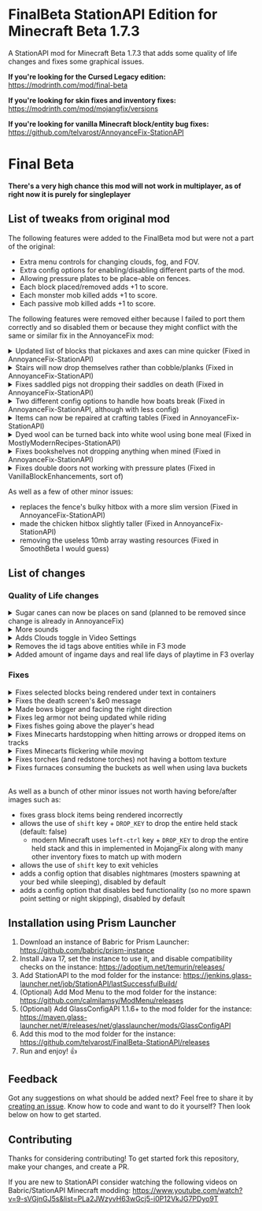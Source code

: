 # FinalBeta StationAPI Edition for Minecraft Beta 1.7.3

A StationAPI mod for Minecraft Beta 1.7.3 that adds some quality of life changes and fixes some graphical issues.

**If you're looking for the Cursed Legacy edition:** https://modrinth.com/mod/final-beta

**If you're looking for skin fixes and inventory fixes:** https://modrinth.com/mod/mojangfix/versions

**If you're looking for vanilla Minecraft block/entity bug fixes:** https://github.com/telvarost/AnnoyanceFix-StationAPI

# Final Beta

**There's a very high chance this mod will not work in multiplayer, as of right now it is purely for singleplayer**

## List of tweaks from original mod

The following features were added to the FinalBeta mod but were not a part of the original:

* Extra menu controls for changing clouds, fog, and FOV.
* Extra config options for enabling/disabling different parts of the mod.
* Allowing pressure plates to be place-able on fences.
* Each block placed/removed adds +1 to score.
* Each monster mob killed adds +1 to score.
* Each passive mob killed adds +1 to score.

The following features were removed either because I failed to port them correctly and so disabled them or because they might conflict with the same or similar fix in the AnnoyanceFix mod:

<details><summary>Updated list of blocks that pickaxes and axes can mine quicker (Fixed in AnnoyanceFix-StationAPI)</summary>

**Extra pickaxe blocks:**
- Cobblestone stairs
- Redstone ore
- Iron door
- Bricks
- Furnaces
- Dispensers
- Stone pressure plates
- Rails
- Detector rails
- Powered rails
- Pistons
- Sticky pistons

**Extra axe blocks:**
- Wooden stairs
- Door
- Pressure plates
- Jukebox
- Note blocks
- Pumpkins
- Signs
- Trapdoors
- Ladders
- Crafting tables
- Fences

</details>

<details><summary>Stairs will now drop themselves rather than cobble/planks (Fixed in AnnoyanceFix-StationAPI)</summary>

Before:<br>
<video controls src="https://i.imgur.com/QSq8E8m.mp4" />

After:<br>
<video controls src="https://i.imgur.com/l5arDtA.mp4" />

</details>

<details><summary>Fixes saddled pigs not dropping their saddles on death (Fixed in AnnoyanceFix-StationAPI)</summary>

Before:
<video controls src="https://i.imgur.com/PVLRNn5.mp4"/>

After:
<video controls src="https://i.imgur.com/0yHHfxB.mp4" />

</details>

<details><summary>Two different config options to handle how boats break (Fixed in AnnoyanceFix-StationAPI, although with less config)</summary>

- Default config (value of 2) allows boats to break only when they crash with almost maximum speed. Making them less likely to break randomly.
- A value of 1 disables boat breaking logic entirely.

</details>

<details><summary>Items can now be repaired at crafting tables (Fixed in AnnoyanceFix-StationAPI)</summary>

<video controls src="https://i.imgur.com/UrLHQDh.mp4" />

</details>

<details><summary>Dyed wool can be turned back into white wool using bone meal (Fixed in MostlyModernRecipes-StationAPI)</summary>

<video controls src="https://i.imgur.com/Uwk3K2t.mp4" />

</details>

<details><summary>Fixes bookshelves not dropping anything when mined (Fixed in AnnoyanceFix-StationAPI)</summary>

Before:<br>
<video controls src="https://i.imgur.com/9dt46cf.mp4"/>

After:<br>
<video controls src="https://i.imgur.com/v9nEcfp.mp4" />

</details>

<details><summary>Fixes double doors not working with pressure plates (Fixed in VanillaBlockEnhancements, sort of)</summary>

Before:<br>
<video controls src="https://i.imgur.com/WWcOZA0.mp4"/>

After:<br>
<video controls src="https://i.imgur.com/8Dj19lR.mp4" />

**Note**: This is not the prettiest of fixes and edge cases might still exist as I didn't test it in normal gameplay for long periods of time. If you experience any issues with already placed doors break them and then place them again, this should fix them.

</details>

As well as a few of other minor issues:
- replaces the fence's bulky hitbox with a more slim version (Fixed in AnnoyanceFix-StationAPI)
- made the chicken hitbox slightly taller (Fixed in AnnoyanceFix-StationAPI)
- removing the useless 10mb array wasting resources (Fixed in SmoothBeta I would guess)

## List of changes

### Quality of Life changes

<details><summary>Sugar canes can now be places on sand (planned to be removed since change is already in AnnoyanceFix)</summary>

![sugar cane on sand](https://i.imgur.com/N7WjSx8.png)

</details>

<details><summary>More sounds</summary>

- Opening / closing chests
- Minecarts
- Items breaking

**Note: The mod doesn't add any sounds by itself, all of these sounds are already present in your "resources" folder, they are automatically downloaded by Minecraft itself**

</details>

<details><summary>Adds Clouds toggle in Video Settings</summary>

<video controls src="https://i.imgur.com/MUmqtmM.mp4" />

</details>

<details><summary>Removes the id tags above entities while in F3 mode</summary>

Before:<br>
![bunch of animals with id tags above them](https://i.imgur.com/PchbLnx.png)

After:
![bunch of animals without any additional UI elements above them](https://i.imgur.com/TEKQyW2.png)

</details>

<details><summary>Added amount of ingame days and real life days of playtime in F3 overlay</summary>

![white text showingcasing the number of days spent in game](https://i.imgur.com/clje0xb.png)

**Format: ingame days (real life days)**
Both are calculated using the play time stat the player has, which means if the stats file gets corrupted or deleted these numbers will reset as well!

</details>

### Fixes

<details><summary>Fixes selected blocks being rendered under text in containers</summary>

Before:
![blocks being rendered under container text](https://i.imgur.com/jaGMYZy.png)

After:
![blocks being rendered above container text](https://i.imgur.com/giD9ZTm.png)

</details>

<details><summary>Fixes the death screen's &e0 message</summary>

Before:
![death screen displaying &e0](https://i.imgur.com/HHLeOhs.png)

After:
![death screen displaying a yellow score of 0](https://i.imgur.com/rTHeTOk.png)

**Note: Score will always be 0 as nothing gives score in this version**
</details>

<details><summary>Made bows bigger and facing the right direction</summary>

Before:
![player holding a bow](https://i.imgur.com/dRgyr7G.png)

After:
![player holding a bow](https://i.imgur.com/9dgxRej.png)

Also slightly update the skeleton's model to better hold the bow

Before:
![skeleton holding a bow](https://i.imgur.com/4Pqe3pk.png)

After:
![skeleton holding a bow](https://i.imgur.com/SIDJBYI.png)

</details>

<details><summary>Fixes leg armor not being updated while riding</summary>

Before:<br>
<video controls src="https://i.imgur.com/UX9nfs8.mp4" />

After:<br>
<video controls src="https://i.imgur.com/khlHpop.mp4" />

Before:
![player's leg armor not updating its rotation according to the player's legs](https://i.imgur.com/Vx8GAtV.png)

After:
![player's leg armor correctly updating its rotation according to the player's legs](https://i.imgur.com/eHppgk9.png)

</details>

<details><summary>Fixes fishes going above the player's head</summary>

Before:<br>
<video controls src="https://i.imgur.com/jrjL1tW.mp4" />

After:<br>
<video controls src="https://i.imgur.com/5JPT81N.mp4" />

</details>

<details><summary>Fixes Minecarts hardstopping when hitting arrows or dropped items on tracks</summary>

Before:<br>
<video controls src="https://i.imgur.com/5hICLc2.mp4" />

After:<br>
<video controls src="https://i.imgur.com/Hf9X8HM.mp4" />

</details>

<details><summary>Fixes Minecarts flickering while moving</summary>

Before:<br>
<video controls src="https://i.imgur.com/cBUIE5n.mp4" />

After:<br>
<video controls src="https://i.imgur.com/vZGhuos.mp4" />

</details>

<details><summary>Fixes torches (and redstone torches) not having a bottom texture</summary>

Before:
![torches without a bottom texture](https://i.imgur.com/pueAKg3.png)

After:
FinalBeta-StationAPI Edition fixes this differently than the cursed legacy version of the mod.
The fix in this version of the mod uses a json model that adds some tilted pixels to the bottom of the torches.

</details>

<details><summary>Fixes furnaces consuming the buckets as well when using lava buckets</summary>

Before:<br>
<video controls src="https://i.imgur.com/BY0t3iG.mp4"/>

After:
<video controls src="https://i.imgur.com/4O7Fo8V.mp4" />

</details>

<br>

As well as a bunch of other minor issues not worth having before/after images such as:

- fixes grass block items being rendered incorrectly
- allows the use of `shift` key + `DROP_KEY` to drop the entire held stack (default: false)
  - modern Minecraft uses `left-ctrl` key + `DROP_KEY` to drop the entire held stack and this in implemented in MojangFix along with many other inventory fixes to match up with modern
- allows the use of `shift` key to exit vehicles
- adds a config option that disables nightmares (mosters spawning at your bed while sleeping), disabled by default
- adds a config option that disables bed functionality (so no more spawn point setting or night skipping), disabled by default

## Installation using Prism Launcher

1. Download an instance of Babric for Prism Launcher: https://github.com/babric/prism-instance
2. Install Java 17, set the instance to use it, and disable compatibility checks on the instance: https://adoptium.net/temurin/releases/
3. Add StationAPI to the mod folder for the instance: https://jenkins.glass-launcher.net/job/StationAPI/lastSuccessfulBuild/
4. (Optional) Add Mod Menu to the mod folder for the instance: https://github.com/calmilamsy/ModMenu/releases
5. (Optional) Add GlassConfigAPI 1.1.6+ to the mod folder for the instance: https://maven.glass-launcher.net/#/releases/net/glasslauncher/mods/GlassConfigAPI
6. Add this mod to the mod folder for the instance: https://github.com/telvarost/FinalBeta-StationAPI/releases
7. Run and enjoy! 👍

## Feedback

Got any suggestions on what should be added next? Feel free to share it by [creating an issue](https://github.com/telvarost/FinalBeta-StationAPI/issues/new). Know how to code and want to do it yourself? Then look below on how to get started.

## Contributing

Thanks for considering contributing! To get started fork this repository, make your changes, and create a PR. 

If you are new to StationAPI consider watching the following videos on Babric/StationAPI Minecraft modding: https://www.youtube.com/watch?v=9-sVGjnGJ5s&list=PLa2JWzyvH63wGcj5-i0P12VkJG7PDyo9T
